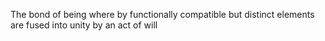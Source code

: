 The bond of being where by functionally compatible but distinct elements are fused into unity by an act of will